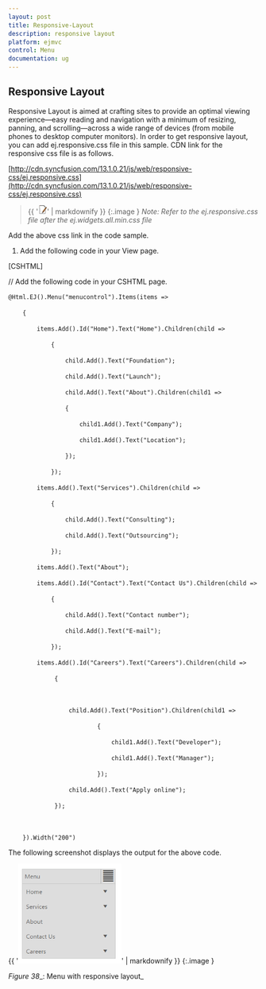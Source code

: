 ```yaml
---
layout: post
title: Responsive-Layout
description: responsive layout
platform: ejmvc
control: Menu
documentation: ug
---
```


## Responsive Layout

Responsive Layout is aimed at crafting sites to provide an optimal viewing experience—easy reading and navigation with a minimum of resizing, panning, and scrolling—across a wide range of devices (from mobile phones to desktop computer monitors). In order to get responsive layout, you can add ej.responsive.css file in this sample. CDN link for the responsive css file is as follows.

[http://cdn.syncfusion.com/13.1.0.21/js/web/responsive-css/ej.responsive.css](http://cdn.syncfusion.com/13.1.0.21/js/web/responsive-css/ej.responsive.css)

> {{ '![C:/Users/ApoorvahR/Desktop/Note.png](Responsive-Layout_images/Responsive-Layout_img1.png)' | markdownify }}
{:.image }
_Note: Refer to the ej.responsive.css file after the ej.widgets.all.min.css file_

Add the above css link in the code sample.         

1. Add the following code in your View page.



[CSHTML]   

// Add the following code in your CSHTML page.

<div class="imgframe">

    @Html.EJ().Menu("menucontrol").Items(items =>

        {

            items.Add().Id("Home").Text("Home").Children(child =>

                {

                    child.Add().Text("Foundation");

                    child.Add().Text("Launch");

                    child.Add().Text("About").Children(child1 =>

                    {

                        child1.Add().Text("Company");

                        child1.Add().Text("Location");

                    });

                });

            items.Add().Text("Services").Children(child =>

                {

                    child.Add().Text("Consulting");

                    child.Add().Text("Outsourcing");

                });

            items.Add().Text("About");

            items.Add().Id("Contact").Text("Contact Us").Children(child =>

                {

                    child.Add().Text("Contact number");

                    child.Add().Text("E-mail");

                });

            items.Add().Id("Careers").Text("Careers").Children(child =>

                 {



                     child.Add().Text("Position").Children(child1 =>

                             {

                                 child1.Add().Text("Developer");

                                 child1.Add().Text("Manager");

                             });

                     child.Add().Text("Apply online");

                 });



        }).Width("200")

</div>





The following screenshot displays the output for the above code. 

{{ '![](Responsive-Layout_images/Responsive-Layout_img2.png)' | markdownify }}
{:.image }


_Figure_ _38__: Menu with responsive layout_

